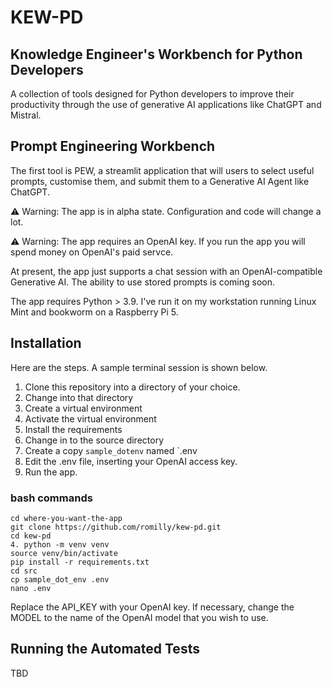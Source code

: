# KEW-PD

## Knowledge Engineer's Workbench for Python Developers

A collection of tools designed for Python developers to improve
their productivity through the use
of generative AI applications like ChatGPT and Mistral.

## Prompt Engineering Workbench

The first tool is  PEW, a streamlit application that will users to
select useful prompts, customise them, and submit them to a Generative AI Agent like ChatGPT.

⚠️ Warning: The app is in alpha state. Configuration and code will change a lot.

⚠️ Warning: The app requires an OpenAI key. If you run the app you will spend money on OpenAI's paid servce.

At present, the app just supports a chat session with an OpenAI-compatible Generative AI.
The ability to use stored prompts is coming soon.

The app requires Python > 3.9. I've run it on my workstation running Linux Mint
and bookworm on a Raspberry Pi 5.

## Installation

Here are the steps. A sample terminal session is shown below.

1. Clone this repository into a directory of your choice.
2. Change into that directory
3. Create a virtual environment
4. Activate the virtual environment
5. Install the requirements
8. Change in to the source directory 
6. Create a copy `sample_dotenv` named `.env
7. Edit the .env file, inserting your OpenAI access key.
9. Run the app. 

### bash commands

```shell
cd where-you-want-the-app
git clone https://github.com/romilly/kew-pd.git
cd kew-pd
4. python -m venv venv
source venv/bin/activate
pip install -r requirements.txt
cd src
cp sample_dot_env .env
nano .env
```

Replace the API_KEY with your OpenAI key.
If necessary, change the MODEL to the name of the OpenAI model that you wish to use.

## Running the Automated Tests

TBD


